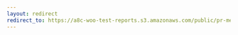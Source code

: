 ```yaml
---
layout: redirect
redirect_to: https://a8c-woo-test-reports.s3.amazonaws.com/public/pr-merge/40617/e2e/index.html
---
```

